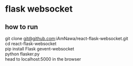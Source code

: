 # flask websocket
## how to run
git clone git@github.com:iAmNawa/react-flask-websocket.git  
cd react-flask-websocket  
pip install Flask gevent-websocket  
python flasker.py   
head to localhost:5000 in the browser
